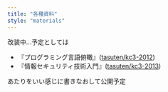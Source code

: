 ```yaml
---
title: "各種資料"
style: "materials"
---
```


改装中…予定としては

- 『プログラミング言語俯瞰』([tasuten/kc3-2012](https://github.com/tasuten/kc3-2012))
- 『情報セキュリティ技術入門』([tasuten/kc3-2013](https://github.com/tasuten/kc3-2013))

あたりをいい感じに書きなおして公開予定

